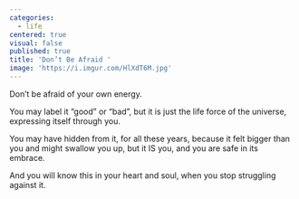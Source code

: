 ```yaml
---
categories:
  - life
centered: true
visual: false
published: true
title: 'Don’t Be Afraid '
image: 'https://i.imgur.com/HlXdT6M.jpg'
---
```

Don’t be afraid 
of your own energy.

You may label it
“good” or “bad”,
but it is just 
the life force
of the universe,
expressing itself
through you.

You may have hidden from it,
for all these years,
because it felt bigger than you
and might swallow you up,
but it IS you,
and you are safe 
in its embrace.

And you will know this
in your heart and soul, 
when you stop struggling
against it.

